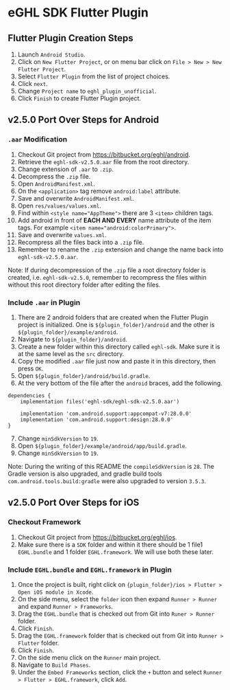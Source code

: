 # eGHL SDK Flutter Plugin
## Flutter Plugin Creation Steps
1. Launch `Android Studio`.
2. Click on `New Flutter Project`, or on menu bar click on `File > New > New Flutter Project`.
3. Select `Flutter Plugin` from the list of project choices.
4. Click `next`.
5. Change `Project name` to `eghl_plugin_unofficial`.
6. Click `Finish` to create Flutter Plugin project.

## v2.5.0  Port Over Steps for Android
### `.aar` Modification
1. Checkout Git project from https://bitbucket.org/eghl/android.
2. Retrieve the `eghl-sdk-v2.5.0.aar` file from the root directory.
3. Change extension of `.aar` to `.zip`.
4. Decompress the `.zip` file.
5. Open `AndroidManifest.xml`.
6. On the `<application>` tag remove `android:label` attribute.
7. Save and overwrite `AndroidManifest.xml`.
8. Open `res/values/values.xml`.
9. Find within `<style name="AppTheme">` there are 3 `<item>` children tags.
10. Add android in front of **EACH AND EVERY** name attribute of the item tags. For example `<item name="android:colorPrimary">`.
11. Save and overwrite `values.xml`.
12. Recompress all the files back into a `.zip` file.
13. Remember to rename the `.zip` extension and change the name back into `eghl-sdk-v2.5.0.aar`.

Note: If during decompression of the `.zip` file a root directory folder is created, i.e. `eghl-sdk-v2.5.0`, remember to recompress the files within without this root directory folder after editing the files.

### Include `.aar` in Plugin
1. There are 2 android folders that are created when the Flutter Plugin project is initialized. One is `${plugin_folder}/android` and the other is `${plugin_folder}/example/android`.
2. Navigate to `${plugin_folder}/android`.
3. Create a new folder within this directory called `eghl-sdk`. Make sure it is at the same level as the `src` directory.
4. Copy the modified `.aar` file just now and paste it in this directory, then press `OK`.
5. Open `${plugin_folder}/android/build.gradle`.
6. At the very bottom of the file after the `android` braces, add the following.
```
dependencies {
    implementation files('eghl-sdk/eghl-sdk-v2.5.0.aar')

    implementation 'com.android.support:appcompat-v7:28.0.0'
    implementation 'com.android.support:design:28.0.0'
}
```
7. Change `minSdkVersion` to `19`.
8. Open `${plugin_folder}/example/android/app/build.gradle`.
9. Change `minSdkVersion` to `19`.

Note: During the writing of this README the `compileSdkVersion` is `28`. The Gradle version is also upgraded, and gradle build tools `com.android.tools.build:gradle` were also upgraded to version `3.5.3`.

## v2.5.0  Port Over Steps for iOS
### Checkout Framework
1. Checkout Git project from https://bitbucket.org/eghl/ios.
2. Make sure there is a `SDK` folder and within it there should be 1 file1 `EGHL.bundle` and 1 folder `EGHL.framework`. We will use both these later.

### Include `EGHL.bundle` and `EGHL.framework` in Plugin
1. Once the project is built, right click on `{plugin_folder}/ios > Flutter > Open iOS module in Xcode`.
2. On the side menu, select the `folder` icon then expand `Runner > Runner` and expand `Runner > Frameworks`.
3. Drag the `EGHL.bundle` that is checked out from Git into `Runer > Runner` folder.
4. Click `Finish`.
5. Drag the `EGHL.framework` folder that is checked out from Git into `Runner > Flutter` folder.
6. Click `Finish`.
7. On the side menu click on the `Runner` main project.
8. Navigate to `Build Phases`.
9. Under the `Embed Frameworks` section, click the `+` button and select `Runner > Flutter > EGHL.framework`, click `Add`.
